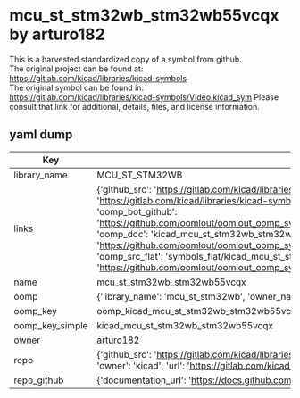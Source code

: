 # mcu_st_stm32wb_stm32wb55vcqx by arturo182  
This is a harvested standardized copy of a symbol from github.  
The original project can be found at:  
https://gitlab.com/kicad/libraries/kicad-symbols  
The original symbol can be found in:
https://gitlab.com/kicad/libraries/kicad-symbols/Video.kicad_sym
Please consult that link for additional, details, files, and license information.  
## yaml dump  
| Key | Value |  
| --- | --- |  
| library_name | MCU_ST_STM32WB |  
| links | {'github_src': 'https://gitlab.com/kicad/libraries/kicad-symbols/Video.kicad_sym', 'github_src_repo': 'https://gitlab.com/kicad/libraries/kicad-symbols', 'oomp_bot': 'kicad_mcu_st_stm32wb_stm32wb55vcqx/working', 'oomp_bot_github': 'https://github.com/oomlout/oomlout_oomp_symbol_bot/tree/main/kicad_mcu_st_stm32wb_stm32wb55vcqx/working', 'oomp_doc': 'kicad_mcu_st_stm32wb_stm32wb55vcqx/working', 'oomp_doc_github': 'https://github.com/oomlout/oomlout_oomp_symbol_doc/tree/main/kicad_mcu_st_stm32wb_stm32wb55vcqx/working', 'oomp_src_flat': 'symbols_flat/kicad_mcu_st_stm32wb_stm32wb55vcqx/working', 'oomp_src_flat_github': 'https://github.com/oomlout/oomlout_oomp_symbol_src/tree/main/kicad_mcu_st_stm32wb_stm32wb55vcqx/working'} |  
| name | mcu_st_stm32wb_stm32wb55vcqx |  
| oomp | {'library_name': 'mcu_st_stm32wb', 'owner_name': 'kicad', 'symbol_name': 'mcu_st_stm32wb_stm32wb55vcqx'} |  
| oomp_key | oomp_kicad_mcu_st_stm32wb_stm32wb55vcqx |  
| oomp_key_simple | kicad_mcu_st_stm32wb_stm32wb55vcqx |  
| owner | arturo182 |  
| repo | {'github_src': 'https://gitlab.com/kicad/libraries/kicad-symbols/Video.kicad_sym', 'name': 'libraries/kicad-symbols', 'owner': 'kicad', 'url': 'https://gitlab.com/kicad/libraries/kicad-symbols'} |  
| repo_github | {'documentation_url': 'https://docs.github.com/rest/repos/repos#get-a-repository', 'message': 'Not Found'} |  

